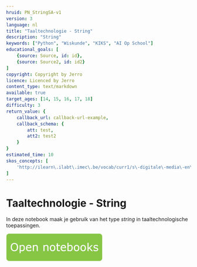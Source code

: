 ```yaml
---
hruid: PN_StringSA-v1
version: 3
language: nl
title: "Taaltechnologie - String"
description: "String"
keywords: ["Python", "Wiskunde", "KIKS", "AI Op School"]
educational_goals: [
    {source: Source, id: id}, 
    {source: Source2, id: id2}
]
copyright: Copyright by Jerro
licence: Licenced by Jerro
content_type: text/markdown
available: true
target_ages: [14, 15, 16, 17, 18]
difficulty: 3
return_value: {
    callback_url: callback-url-example,
    callback_schema: {
        att: test,
        att2: test2
    }
}
estimated_time: 10
skos_concepts: [
    'http://ilearn\.ilabt\.imec\.be/vocab/curr1/s\-digitale\-media\-en\-toepassingen'
]
---
```


# Taaltechnologie - String
In deze notebook maak je gebruik van het type *string* in taaltechnologische toepassingen.

[![](embed/Knop.png "Knop")](https://kiks.ilabt.imec.be/jupyterhub/?id=1011 "Notebooks String")

